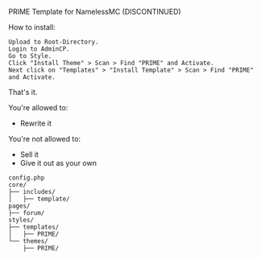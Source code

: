 PRIME Template for NamelessMC (DISCONTINUED)

How to install:

    Upload to Root-Directory.
    Login to AdminCP.
    Go to Style.
    Click "Install Theme" > Scan > Find "PRIME" and Activate.
    Next click on "Templates" > "Install Template" > Scan > Find "PRIME" and Activate.

That's it.

You're allowed to:
- Rewrite it

You're not allowed to:
- Sell it
- Give it out as your own

```
config.php
core/
├── includes/
│   ├── template/
pages/
├── forum/
styles/
├── templates/
│   ├── PRIME/
└── themes/
    ├── PRIME/
```
